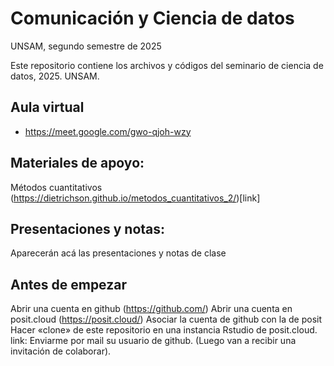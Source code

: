 # Comunicación y Ciencia de datos
UNSAM, segundo semestre de 2025

Este repositorio contiene los archivos y códigos del seminario de ciencia de datos, 2025. UNSAM.

## Aula virtual

* https://meet.google.com/gwo-qjoh-wzy 

## Materiales de apoyo:

Métodos cuantitativos (https://dietrichson.github.io/metodos_cuantitativos_2/)[link]

## Presentaciones y notas:

Aparecerán acá las presentaciones y notas de clase

## Antes de empezar

Abrir una cuenta en github (https://github.com/)
Abrir una cuenta en posit.cloud (https://posit.cloud/)
Asociar la cuenta de github con la de posit
Hacer «clone» de este repositorio en una instancia Rstudio de posit.cloud. link:
Enviarme por mail su usuario de github. (Luego van a recibir una invitación de colaborar).
